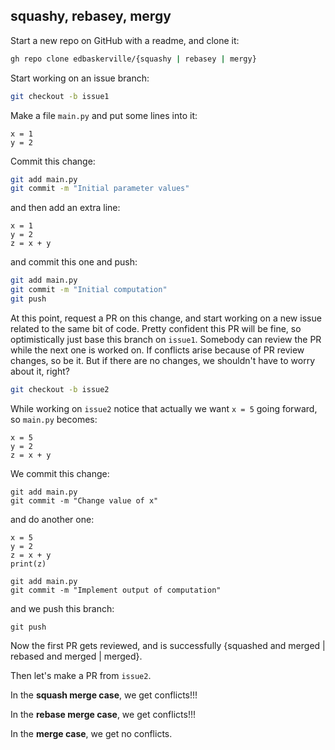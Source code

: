 ## squashy, rebasey, mergy

Start a new repo on GitHub with a readme, and clone it:

```sh
gh repo clone edbaskerville/{squashy | rebasey | mergy}
```

Start working on an issue branch:

```sh
git checkout -b issue1
```

Make a file `main.py` and put some lines into it:

```
x = 1
y = 2
```

Commit this change:

```sh
git add main.py
git commit -m "Initial parameter values"
```

and then add an extra line:

```
x = 1
y = 2
z = x + y
```

and commit this one and push:

```sh
git add main.py
git commit -m "Initial computation"
git push
```

At this point, request a PR on this change, and start working on a new issue related to the same bit of code.
Pretty confident this PR will be fine, so optimistically just base this branch on `issue1`.
Somebody can review the PR while the next one is worked on.
If conflicts arise because of PR review changes, so be it.
But if there are no changes, we shouldn't have to worry about it, right?

```sh
git checkout -b issue2
```

While working on `issue2`  notice that actually we want `x = 5` going forward, so `main.py` becomes:

```
x = 5
y = 2
z = x + y
```

We commit this change:

```
git add main.py
git commit -m "Change value of x"
```

and do another one:

```
x = 5
y = 2
z = x + y
print(z)
```

```
git add main.py
git commit -m "Implement output of computation"
```

and we push this branch:

```
git push
```

Now the first PR gets reviewed, and is successfully {squashed and merged | rebased and merged | merged}.

Then let's make a PR from `issue2`.

In the **squash merge case**, we get conflicts!!!

In the **rebase merge case**, we get conflicts!!!

In the **merge case**, we get no conflicts.
